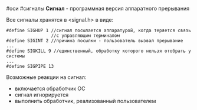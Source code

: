 #оси #сигналы 
**Сигнал** - программная версия аппаратного прерывания

Все сигналы хранятся в <signal.h> в виде:
```
#define SIGHUP 1 //сигнал посылается аппаратурой, когда теряется связь 
				 //с управляющим терминалом
#define SIGINT 2 //причина посылки - пользователь вызвал прерывание
...
#define SIGKILL 9 //единственный, обработку которого нельзя отобрать у системы
...
#define SIGPIPE 13
```

Возможные реакции на сигнал:
- включается обработчик ОС
- сигнал игнорируется
- выполнить обработчик, реализованный пользователем

